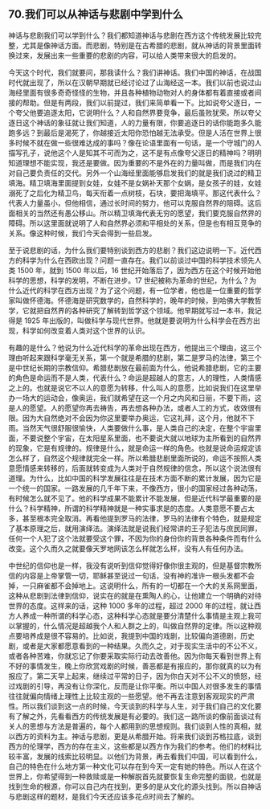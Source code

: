 ## 70.我们可以从神话与悲剧中学到什么
神话与悲剧我们可以学到什么？我们都知道神话与悲剧在西方这个传统发展比较完整，尤其是像神话方面。而悲剧，特别是在古希腊的悲剧，就从神话的背景里面转换过来，发展出来一些重要的悲剧的内容，可以给人类带来很大的启发的。


今天这个时代，我们就要问，那我读什么？我们讲神话。我们中国的神话，在战国时代就出现了，所以在汉朝早期就已经讨论过了山海经这一本。我们以前也说过山海经里面有很多奇奇怪怪的生物，并且各种植物动物对人的身体都有着直接或者间接的帮助。但是有两段，我们以前提过，我们来简单看一下。比如说夸父逐日，一个夸父他要追逐太阳，它说明什么？人和自然界要竞争，最后虽败犹荣。所以夸父逐日这个神话的象征就让我们知道，人的力量有限，你要追逐日的话你能跑多久能跑多远？到最后是渴死了，你越接近太阳你恐怕越无法承受。但是人活在世界上很多时候不就在做一些很难达成的事吗？像在论语里面有一句话，是一个守城门的人描写孔子，说他这个人是知其不可而为之，这不是有点像夸父逐日的精神吗？明明知道理想不能实现，我还是要做。因为重要的不是外在的力量叫做，而是我们内在对自己要负责任的交代。另外一个山海经里面能够启发我们的就是我们说过的精卫填海。精卫填海里面提到女娃，女娃不是女娲补天那个女娲，是女孩子的娃，女娃溺死了之后化为精卫鸟，每天衔着一点树枝，石块，要把海填平。那这代表什么？代表人力量虽小，但他相信，通过长时间的努力，他可以克服自然界的阻碍。这后面相关的当然还有愚公移山。所以精卫填海代表无穷的愿望，我们要克服自然界的障碍。所以这里面就说明了人和自然界必须和平相处的关系，但是也有相互竞争的关系。像这种时候，我们今天会得到一些启发。


至于说悲剧的话，为什么我们要特别谈到西方的悲剧？我们这边说明一下。近代西方的科学为什么在西欧出现？问题一直存在。我们以前谈过中国的科学技术领先人类 1500 年，就到 1500 年以后，16 世纪开始落后了，因为西方在这个时候开始他科学的思想，科学的发明，不断在进步。17 世纪被称为革命的世纪，为什么？为什么近代的科学在西方出现？为了这个问题，有一位学者，他也是一位重要的哲学家叫做怀德海。怀德海是研究数学的，自然科学的，晚年的时候，到哈佛大学教哲学，它就把自然界的各种研究了解转到哲学这个领域。他早期就写过一本书，我记得是 1925 年出版的，叫做科学与现代世界。他就是要说明为什么科学会在西方出现，科学如何改变着人类对这个世界的认识。


有趣的是什么？他说为什么近代科学的革命出现在西方，他提出三个理由，这三个理由听起来跟科学毫无关系，第一个就是希腊的悲剧，第二是罗马的法律，第三个是中世纪长期的宗教信仰。希腊悲剧放在最前面为什么，他说希腊悲剧，它的主要的角色是命运而不是人类，代表什么？命运是超越人的意志，人的理性，人类情感之上的。也就是说它不以人的意愿为转移，什么叫人的意愿，比如说我们在这里举办一场大的运动会，像奥运，我们就希望在这一个月之内风和日丽，不要下雨，这是人的愿望。人的愿望你再去祷告，再去想各种办法，或者人工的方式，收效很有限。因为大自然绝对不会因为你这里要举办奥运，它这礼拜，这个月，他就不下雨。当然天气很舒服很愉快，人类要做什么事，是人类自己的决定，在整个宇宙里面，不要说整个宇宙，在太阳星系里面，也不要说大就以地球为主所看到的自然界的现象，它是有规律的。规律是什么，就是命运一样的角色。也就是说命运规定该怎么样了，自然这个规律就完全一样。所以希腊悲剧里面所说的，命运不按照人类意愿情感来转移的，后面就转变成为人类对于自然规律的信念，所以这个说法很有道理。为什么，比如中国的科学发展往往是在技术方面不断的累计发展，因为它是一个统一的国家。一路发展的几千年下来，不像西方，很小的国家经过各种动荡，有时候怎么就不见了。他的科学成果不能累计不能发展，但是近代科学最重要的是什么？科学精神，所谓的科学精神就是一种实事求是的态度。人类意愿不要占太多，甚至根本完全取消。再看他提到罗马的法律，罗马的法律有个特色，就是规定了基本原理之后，就用演绎法。演绎法就是说我们经常讲的王子犯法与庶民同罪，任何一个人犯了这个法就要受这个罪，不因为你的身份你的背景各种条件而有什么改变。这个久而久之就要像天罗地网该怎么样就怎么样，没有人有任何办法。


中世纪的信仰也是一样，我没有说听到信仰觉得好像你很主观的，但是基督宗教所信的内容是上帝掌管一切，耶稣甚至说过一句话，没有神的准许一根头发都不会掉，一只麻雀都不会掉地上。这说明什么，所有的一切都在一个大的关系网里面，这种从悲剧到法律到信仰，说实在的就是在熏陶人的心，让他建立一个明确的对待世界的态度。这样来的话，这种 1000 多年的过程，超过 2000 年的过程，就让西方人养成一种所谓的科学心态，这种科学心态就是要分清楚什么事情是主观上我可以掌握的，什么情况是超越我个人和人群之上的，叫做自然界的定律。所以这种观点要培养成是很不容易的。比如说，我提到中国的戏剧，比较偏向道德剧，历史剧，或者是大家都愿意看到的一种结果。久而久之，对于现实生活中的不公不义，或者各种苦难，你就忘记了你要采取实际行动去改善他。因为你每天看到世界上有不好的事情发生，晚上你欣赏戏剧的时候，善恶都是有报应的，那你就真的以为有报应了。第二天早上起来，继续过平常的日子，因为你白天对不公不义的愤怒，经过戏剧的引导，再没有让你深化，反而是让你平衡。所以中国人对很多发生的事情往往就偏向情绪上理性上比较主观的一些愿望。他不再去注意到客观现实的严肃性。所以我们谈到这一点的时候，今天谈到的科学与人生，对于我们自己的文化要有了解之外，先看看西方的传统发展是有必要的。我们这一路所谈的像前面谈过有关人的思想与方法是普遍的，每个人都用到的思想规则。我们谈到人性的真相，就以西方的资料为主。神话与悲剧，更是从希腊开始。将来我们谈到苏格拉底，谈到西方的伦理学，西方的存在主义，这些都是以西方作为我们的参考。他们的材料比较丰富，发展的线索比较明显。以他们为背景，再去看我们中国，可以看到什么，自己的特色在什么地方第一种文化可以存在到今天一定有她的特色。所以人在这个世界上，你希望得到一种救赎或是一种解脱首先就要恢复生命完整的面貌，也就是找到生命的根源，你可以自己内在找到，更多的是从文化的源头找到。所以自神话与悲剧这样的题材，是我们今天还应该多花点时间去了解的。

